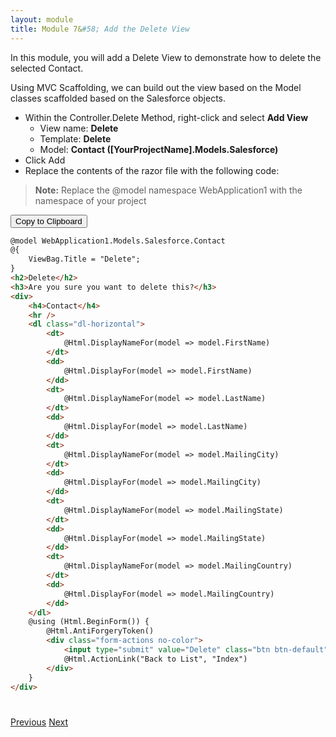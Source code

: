 ```yaml
---
layout: module
title: Module 7&#58; Add the Delete View
---
```


In this module, you will add a Delete View to demonstrate how to delete the selected Contact.

Using MVC Scaffolding, we can build out the view based on the Model classes scaffolded based on the Salesforce objects.


- Within the Controller.Delete Method, right-click and select **Add View**
  - View name: **Delete**
  - Template: **Delete**
  - Model: **Contact ([YourProjectName].Models.Salesforce)**
- Click Add
- Replace the contents of the razor file with the following code:
> **Note:** Replace the @model namespace WebApplication1 with the namespace of your project


<button id="click2copy" data-clipboard-target="clipdata" data-text-type="code">Copy to Clipboard</button>


```html
@model WebApplication1.Models.Salesforce.Contact
@{
    ViewBag.Title = "Delete";
}
<h2>Delete</h2>
<h3>Are you sure you want to delete this?</h3>
<div>
    <h4>Contact</h4>
    <hr />
    <dl class="dl-horizontal">
        <dt>
            @Html.DisplayNameFor(model => model.FirstName)
        </dt>
        <dd>
            @Html.DisplayFor(model => model.FirstName)
        </dd>
        <dt>
            @Html.DisplayNameFor(model => model.LastName)
        </dt>
        <dd>
            @Html.DisplayFor(model => model.LastName)
        </dd>
        <dt>
            @Html.DisplayNameFor(model => model.MailingCity)
        </dt>
        <dd>
            @Html.DisplayFor(model => model.MailingCity)
        </dd>
        <dt>
            @Html.DisplayNameFor(model => model.MailingState)
        </dt>
        <dd>
            @Html.DisplayFor(model => model.MailingState)
        </dd>
        <dt>
            @Html.DisplayNameFor(model => model.MailingCountry)
        </dt>
        <dd>
            @Html.DisplayFor(model => model.MailingCountry)
        </dd>
    </dl>
    @using (Html.BeginForm()) {
        @Html.AntiForgeryToken()
        <div class="form-actions no-color">
            <input type="submit" value="Delete" class="btn btn-default" /> |
            @Html.ActionLink("Back to List", "Index")
        </div>
    }
</div>
```

<div style="display: none;" id="clipdata">
@model WebApplication1.Models.Salesforce.Contact
@{
    ViewBag.Title = "Delete";
}
<span class="kwrd">&lt;</span><span class="html">h2</span><span class="kwrd">&gt;</span>Delete<span class="kwrd">&lt;/</span><span class="html">h2</span><span class="kwrd">&gt;</span>
<span class="kwrd">&lt;</span><span class="html">h3</span><span class="kwrd">&gt;</span>Are you sure you want to delete this?<span class="kwrd">&lt;/</span><span class="html">h3</span><span class="kwrd">&gt;</span>
<span class="kwrd">&lt;</span><span class="html">div</span><span class="kwrd">&gt;</span>
    <span class="kwrd">&lt;</span><span class="html">h4</span><span class="kwrd">&gt;</span>Contact<span class="kwrd">&lt;/</span><span class="html">h4</span><span class="kwrd">&gt;</span>
    <span class="kwrd">&lt;</span><span class="html">hr</span> <span class="kwrd">/&gt;</span>
    <span class="kwrd">&lt;</span><span class="html">dl</span> <span class="attr">class</span><span class="kwrd">="dl-horizontal"</span><span class="kwrd">&gt;</span>
        <span class="kwrd">&lt;</span><span class="html">dt</span><span class="kwrd">&gt;</span>
            @Html.DisplayNameFor(model =<span class="kwrd">&gt;</span> model.FirstName)
        <span class="kwrd">&lt;/</span><span class="html">dt</span><span class="kwrd">&gt;</span>
        <span class="kwrd">&lt;</span><span class="html">dd</span><span class="kwrd">&gt;</span>
            @Html.DisplayFor(model =<span class="kwrd">&gt;</span> model.FirstName)
        <span class="kwrd">&lt;/</span><span class="html">dd</span><span class="kwrd">&gt;</span>
        <span class="kwrd">&lt;</span><span class="html">dt</span><span class="kwrd">&gt;</span>
            @Html.DisplayNameFor(model =<span class="kwrd">&gt;</span> model.LastName)
        <span class="kwrd">&lt;/</span><span class="html">dt</span><span class="kwrd">&gt;</span>
        <span class="kwrd">&lt;</span><span class="html">dd</span><span class="kwrd">&gt;</span>
            @Html.DisplayFor(model =<span class="kwrd">&gt;</span> model.LastName)
        <span class="kwrd">&lt;/</span><span class="html">dd</span><span class="kwrd">&gt;</span>
        <span class="kwrd">&lt;</span><span class="html">dt</span><span class="kwrd">&gt;</span>
            @Html.DisplayNameFor(model =<span class="kwrd">&gt;</span> model.MailingCity)
        <span class="kwrd">&lt;/</span><span class="html">dt</span><span class="kwrd">&gt;</span>
        <span class="kwrd">&lt;</span><span class="html">dd</span><span class="kwrd">&gt;</span>
            @Html.DisplayFor(model =<span class="kwrd">&gt;</span> model.MailingCity)
        <span class="kwrd">&lt;/</span><span class="html">dd</span><span class="kwrd">&gt;</span>
        <span class="kwrd">&lt;</span><span class="html">dt</span><span class="kwrd">&gt;</span>
            @Html.DisplayNameFor(model =<span class="kwrd">&gt;</span> model.MailingState)
        <span class="kwrd">&lt;/</span><span class="html">dt</span><span class="kwrd">&gt;</span>
        <span class="kwrd">&lt;</span><span class="html">dd</span><span class="kwrd">&gt;</span>
            @Html.DisplayFor(model =<span class="kwrd">&gt;</span> model.MailingState)
        <span class="kwrd">&lt;/</span><span class="html">dd</span><span class="kwrd">&gt;</span>
        <span class="kwrd">&lt;</span><span class="html">dt</span><span class="kwrd">&gt;</span>
            @Html.DisplayNameFor(model =<span class="kwrd">&gt;</span> model.MailingCountry)
        <span class="kwrd">&lt;/</span><span class="html">dt</span><span class="kwrd">&gt;</span>
        <span class="kwrd">&lt;</span><span class="html">dd</span><span class="kwrd">&gt;</span>
            @Html.DisplayFor(model =<span class="kwrd">&gt;</span> model.MailingCountry)
        <span class="kwrd">&lt;/</span><span class="html">dd</span><span class="kwrd">&gt;</span>
    <span class="kwrd">&lt;/</span><span class="html">dl</span><span class="kwrd">&gt;</span>
    @using (Html.BeginForm()) {
        @Html.AntiForgeryToken()
        <span class="kwrd">&lt;</span><span class="html">div</span> <span class="attr">class</span><span class="kwrd">="form-actions no-color"</span><span class="kwrd">&gt;</span>
            <span class="kwrd">&lt;</span><span class="html">input</span> <span class="attr">type</span><span class="kwrd">="submit"</span> <span class="attr">value</span><span class="kwrd">="Delete"</span> <span class="attr">class</span><span class="kwrd">="btn btn-default"</span> <span class="kwrd">/&gt;</span> |
            @Html.ActionLink("Back to List", "Index")
        <span class="kwrd">&lt;/</span><span class="html">div</span><span class="kwrd">&gt;</span>
    }
<span class="kwrd">&lt;/</span><span class="html">div</span><span class="kwrd">&gt;</span>
</div>




<div class="row" style="margin-top:40px;">
<div class="col-sm-12">
<a href="edit-view.html" class="btn btn-default"><i class="glyphicon glyphicon-chevron-left"></i> Previous</a>
<a href="create-view.html" class="btn btn-default pull-right">Next <i class="glyphicon glyphicon-chevron-right"></i></a>
</div>
</div>
